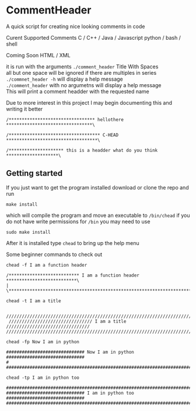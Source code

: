 CommentHeader
=============
A quick script for creating nice looking comments in code

Curent Supported Comments
C / C++ / Java / Javascript
python / bash / shell

Coming Soon
HTML / XML





it is run with the arguments `./comment_header` Title With Spaces  
all but one space will be ignored if there are multiples in series  
`./commnet_header -h` will display a help message  
`./comment_header` with no argumetns will display a help message  
This will print a comment headder with the requested name  

Due to more interest in this project I may begin documenting this and writing it better


`/********************************* hellothere *********************************\`

`/*********************************** C-HEAD ***********************************\`

`/********************* this is a headder what do you think ********************\`



Getting started
---------------
If you just want to get the program installed download or clone the repo and run  

    make install

which will compile the program and move an executable to `/bin/chead`
if you do not have write permissions for `/bin` you may need to use

    sudo make install

After it is installed type `chead` to bring up the help menu

Some beginner commands to check out

`chead -f I am a function header`

    /*************************** I am a function header ***************************\
	| 
	\******************************************************************************/

`chead -t I am a title`

      //////////////////////////////////////////////////////////////////////////////
	 //////////////////////////////// I am a title //////////////////////////////// 
	//////////////////////////////////////////////////////////////////////////////  

    chead -fp Now I am in python

    ############################## Now I am in python ##############################
	# 
	################################################################################

    chead -tp I am in python too

    ################################################################################
	############################## I am in python too ##############################
	################################################################################